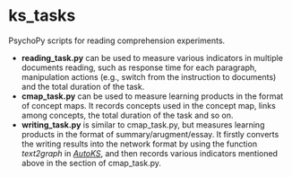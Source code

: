 # ks_tasks
PsychoPy scripts for reading comprehension experiments.
- **reading_task.py** can be used to measure various indicators in multiple documents reading, such as response time for each paragraph, manipulation actions (e.g., switch from the instruction to documents) and the total duration of the task.
- **cmap_task.py** can be used to measure learning products in the format of concept maps. It records concepts used in the concept map, links among concepts, the total duration of the task and so on.
- **writing_task.py** is similar to cmap_task.py, but measures learning products in the format of summary/arugment/essay. It firstly converts the writing results into the network format by using the function *text2graph* in [*AutoKS*](https://github.com/weiziqianpsych/AutoKS), and then records various indicators mentioned above in the section of cmap_task.py.
